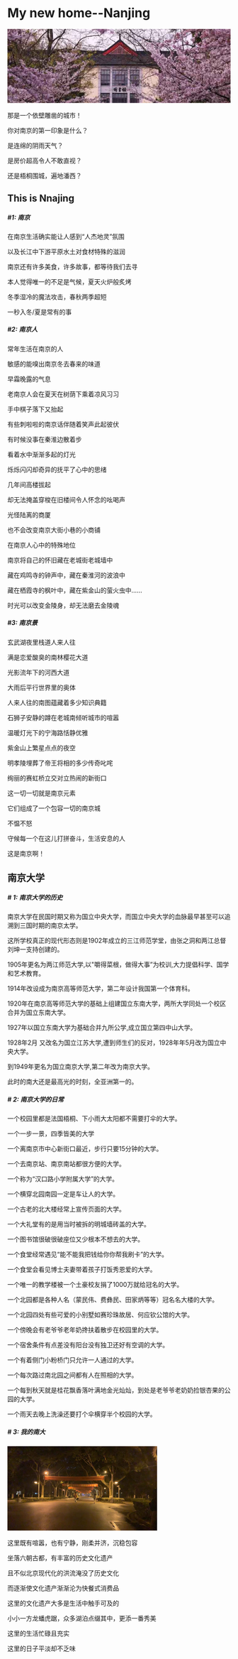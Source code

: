 # My new home--Nanjing

![yinghua](../math/image/yinghua.jpg)

那是一个依壁雕凿的城市！

你对南京的第一印象是什么？

是连绵的阴雨天气？

是房价超高令人不敢直视？

还是梧桐围城，遍地潘西？

## This is Nnajing

##### #1: 南京

在南京生活确实能让人感到“人杰地灵”氛围

以及长江中下游平原水土对食材特殊的滋润

南京还有许多美食，许多故事，都等待我们去寻

本人觉得唯一的不足是气候，夏天火炉般炙烤

冬季湿冷的魔法攻击，春秋两季超短

一秒入冬/夏是常有的事

##### #2: 南京人

常年生活在南京的人

敏感的能嗅出南京冬去春来的味道

早霜晚露的气息

老南京人会在夏天在树荫下乘着凉风习习

手中棋子落下又抬起

有些刺啦啦的南京话伴随着笑声此起彼伏

有时候没事在秦淮边散着步

看着水中渐渐多起的灯光

烁烁闪闪却奇异的抚平了心中的思绪

几年间高楼拔起

却无法掩盖穿梭在旧楼间令人怀念的吆喝声

光怪陆离的商厦

也不会改变南京大街小巷的小商铺

在南京人心中的特殊地位

南京将自己的怀旧藏在老城街老城墙中

藏在鸡鸣寺的钟声中，藏在秦淮河的波浪中

藏在栖霞寺的枫叶中，藏在紫金山的萤火虫中......

时光可以改变金陵身，却无法磨去金陵魂



##### #3: 南京景

玄武湖夜里栈道人来人往

满是恋爱酸臭的南林樱花大道

光影流年下的河西大道

大雨后平行世界里的奥体

人来人往的南图蕴藏着多少知识典籍

石狮子安静的蹲在老城南倾听城市的喧嚣

温暖灯光下的宁海路恬静优雅

紫金山上繁星点点的夜空

明孝陵埋葬了帝王将相的多少传奇叱咤

绚丽的赛虹桥立交对立热闹的新街口

这一切一切就是南京元素

它们组成了一个包容一切的南京城

不愠不怒

守候每一个在这儿打拼奋斗，生活安息的人

这是南京啊！



## 南京大学

#####  # 1: 南京大学的历史

南京大学在民国时期又称为国立中央大学，而国立中央大学的血脉最早甚至可以追溯到三国时期的南京太学。

这所学校真正的现代形态则是1902年成立的三江师范学堂，由张之洞和两江总督刘坤一支持创建的。

1905年更名为两江师范大学,以"嚼得菜根，做得大事”为校训,大力提倡科学、国学和艺术教育。

1914年改设成为南京高等师范大学，第二年设计我国第一个体育科。

1920年在南京高等师范大学的基础上组建国立东南大学，两所大学同处一个校区合并为国立东南大学。

1927年以国立东南大学为基础合并九所公学,成立国立第四中山大学。

1928年2月 又改名为国立江苏大学,遭到师生们的反对，1928年年5月改为国立中央大学。

到1949年更名为国立南京大学,第二年改为南京大学。

此时的南大还是最高光的时刻，全亚洲第一的。



##### # 2: 南京大学的日常

一个校园里都是法国梧桐、下小雨大太阳都不需要打伞的大学。

一个一步一景，四季皆美的大学

一个离南京市中心新街口最近，步行只要15分钟的大学。

一个去南京站、南京南站都很方便的大学。

一个称为“汉口路小学附属大学”的大学。

一个横穿北园南园一定是车让人的大学。

一个古老的北大楼经常上宣传页面的大学。

一个大礼堂有的是用当时被拆的明城墙砖盖的大学。

一个图书馆很破很破座位又少根本不想去的大学。

一个食堂经常遇见“能不能我把钱给你你帮我刷卡”的大学。

一个食堂会看见博士夫妻带着孩子打饭秀恩爱的大学。

一个唯一的教学楼被一个土豪校友捐了1000万就给冠名的大学。

一个北园都是各种人名（蒙民伟、费彝民、田家炳等等）冠名名大楼的大学。

一个北园四处有些可爱的小别墅如赛珍珠故居、何应钦公馆的大学。

一个傍晚会有老爷爷老年奶搀扶着散步在校园里的大学。

一个宿舍条件有点差没有阳台没有独卫还好有空调的大学。

一个有着侧门小粉桥门只允许一人通过的大学。

一个每次路过南北园之间都有人在照相的大学。

一个每到秋天就是桂花飘香落叶满地金光灿灿，到处是老爷爷老奶奶捡银杏果的公园的大学。

一个雨天去晚上洗澡还要打个伞横穿半个校园的大学。



##### # 3: 我的南大

<img src="../math/image/NJU.JPG" alt="NJU" style="zoom:33%;" />

这里既有喧嚣，也有宁静，刚柔并济，沉稳包容

坐落六朝古都，有丰富的历史文化遗产

且不似北京现代化的洪流淹没了历史文化

而逐渐使文化遗产渐渐沦为快餐式消费品

这里的文化遗产大多是生活中触手可及的

小小一方龙蟠虎踞，众多湖泊点缀其中，更添一番秀美

这里的生活忙碌且充实

这里的日子平淡却不乏味